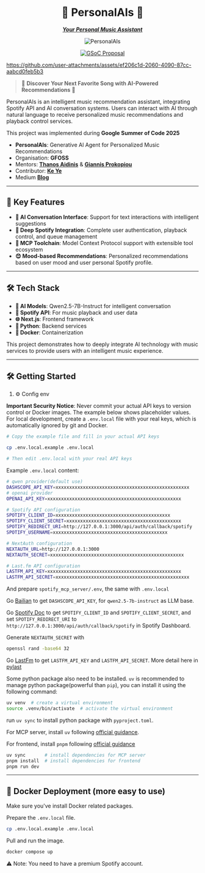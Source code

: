 <div align="center">

# 🎵 PersonalAIs 🤖

<ins>***Your Personal Music Assistant***</ins>

![PersonalAIs](public/static/PersonalAIs_logo.png)

[![GSoC Proposal](https://img.shields.io/badge/GSoC-Proposal-blue)](public/static/proposal.pdf)
</div>

https://github.com/user-attachments/assets/ef206c1d-2060-4090-87cc-aabcd0feb5b3



> 🌟 **Discover Your Next Favorite Song with AI-Powered Recommendations** 🌟

PersonalAIs is an intelligent music recommendation assistant, integrating Spotify API and AI conversation systems. Users can interact with AI through natural language to receive personalized music recommendations and playback control services.

This project was implemented during **Google Summer of Code 2025**
- **PersonalAls**: Generative Al Agent for Personalized Music Recommendations
- Organisation: **GFOSS**
- Mentors: **[Thanos Aidinis](https://github.com/ThanAid)** & **[Giannis Prokopiou](https://github.com/GiannisProkopiou)**
- Contributor: **[Ke Ye](https://github.com/cocoshe)**
- Medium **[Blog]([https://github.com/cocoshe](https://medium.com/@giannis.prokopiou/personalais-generative-ai-agent-for-personalized-music-recommendations-c96ff2b39e86))**

---

## 🚀 Key Features

- **🤖 AI Conversation Interface**: Support for text interactions with intelligent suggestions
- **🎵 Deep Spotify Integration**: Complete user authentication, playback control, and queue management
- **🔧 MCP Toolchain**: Model Context Protocol support with extensible tool ecosystem
- **😊 Mood-based Recommendations**: Personalized recommendations based on user mood and user personal Spotify profile.

---

## 🛠️ Tech Stack

- **🧠 AI Models**: Qwen2.5-7B-Instruct for intelligent conversation
- **🎵 Spotify API**: For music playback and user data
- **🌐 Next.js**: Frontend framework
- **🐍 Python**: Backend services
- **🐳 Docker**: Containerization

This project demonstrates how to deeply integrate AI technology with music services to provide users with an intelligent music experience.

---

## 🛠️ Getting Started

1. ⚙️ Config env

**Important Security Notice**: Never commit your actual API keys to version control or Docker images. The example below shows placeholder values. For local development, create a `.env.local` file with your real keys, which is automatically ignored by git and Docker.

```bash
# Copy the example file and fill in your actual API keys

cp .env.local.example .env.local

# Then edit .env.local with your real API keys
```

Example `.env.local` content:

```bash
# qwen provider(default use)
DASHSCOPE_API_KEY=xxxxxxxxxxxxxxxxxxxxxxxxxxxxxxxxxxxxxxxxxxxxxxxxx
# openai provider
OPENAI_API_KEY=xxxxxxxxxxxxxxxxxxxxxxxxxxxxxxxxxxxxxxxxxxxxxxxxx

# Spotify API configuration
SPOTIFY_CLIENT_ID=xxxxxxxxxxxxxxxxxxxxxxxxxxxxxxxxxxxxxxxxxx
SPOTIFY_CLIENT_SECRET=xxxxxxxxxxxxxxxxxxxxxxxxxxxxxxxxxxxxxxxxxx
SPOTIFY_REDIRECT_URI=http://127.0.0.1:3000/api/auth/callback/spotify
SPOTIFY_USERNAME=xxxxxxxxxxxxxxxxxxxxxxxxxxxxxxxxxxxxxxxxxx

# NextAuth configuration
NEXTAUTH_URL=http://127.0.0.1:3000
NEXTAUTH_SECRET=xxxxxxxxxxxxxxxxxxxxxxxxxxxxxxxxxxxxxxxxxxxxxxxxx

# Last.fm API configuration
LASTFM_API_KEY=xxxxxxxxxxxxxxxxxxxxxxxxxxxxxxxxxxxxxxxxxxxxxxxxx
LASTFM_API_SECRET=xxxxxxxxxxxxxxxxxxxxxxxxxxxxxxxxxxxxxxxxxxxxxxxxx
```

And prepare `spotify_mcp_server/.env`, the same with `.env.local`

Go [Bailian](https://bailian.console.aliyun.com/) to get `DASHSCOPE_API_KEY`, for `qwen2.5-7b-instruct` as LLM base.

Go [Spotify Doc](https://developer.spotify.com/documentation/web-api/tutorials/getting-started) to get `SPOTIFY_CLIENT_ID` and `SPOTIFY_CLIENT_SECRET`, and set `SPOTIFY_REDIRECT_URI` to `http://127.0.0.1:3000/api/auth/callback/spotify` in Spotify Dashboard.

Generate `NEXTAUTH_SECRET` with 

```bash
openssl rand -base64 32
```

Go [LastFm](https://www.last.fm/api/account/create) to get `LASTFM_API_KEY` and `LASTFM_API_SECRET`. More detail here in [pylast](https://github.com/pylast/pylast#getting-started)



Some python package also need to be installed.
`uv` is recommended to manage python package(powerful than `pip`), you can install it using the following command:
```bash
uv venv  # create a virtual environment
source .venv/bin/activate  # activate the virtual environment
```
run `uv sync` to install python package with `pyproject.toml`.


For MCP server, install `uv` following [official guidance](https://docs.astral.sh/uv/#installation).

For frontend, install `pnpm` following [official guidance](https://pnpm.io/installation)

```bash
uv sync       # install dependencies for MCP server
pnpm install  # install dependencies for frontend
pnpm run dev
```

---

## 🐳 Docker Deployment (more easy to use)

Make sure you've install Docker related packages.

Prepare the `.env.local` file.
```bash
cp .env.local.example .env.local
```

Pull and run the image.

```bash
docker compose up
```

⚠️ Note: You need to have a premium Spotify account.
